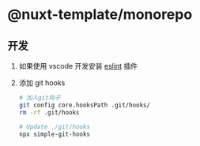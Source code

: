 # @nuxt-template/monorepo

## 开发

1. 如果使用 vscode 开发安装 [eslint](https://marketplace.visualstudio.com/items?itemName=dbaeumer.vscode-eslint) 插件

2. 添加 git hooks

   ```sh
   # 加入git钩子
   git config core.hooksPath .git/hooks/
   rm -rf .git/hooks

   # Update ./git/hooks
   npx simple-git-hooks
   ```

